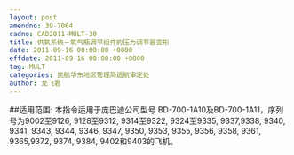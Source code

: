 ```yaml
---
layout: post
amendno: 39-7064
cadno: CAD2011-MULT-30
title: 供氧系统－氧气瓶调节组件的压力调节器变形
date: 2011-09-16 00:00:00 +0800
effdate: 2011-09-16 00:00:00 +0800
tag: MULT
categories: 民航华东地区管理局适航审定处
author: 龙飞君
---
```


##适用范围:
本指令适用于庞巴迪公司型号 BD-700-1A10及BD-700-1A11，序列号为9002至9126, 9128至9312, 9314至9322, 9324至9335, 9337,9338, 9340, 9341, 9343, 9344, 9346, 9347, 9350, 9353, 9355, 9356, 9358, 9361, 9365,9372, 9374, 9384, 9402和9403的飞机。

